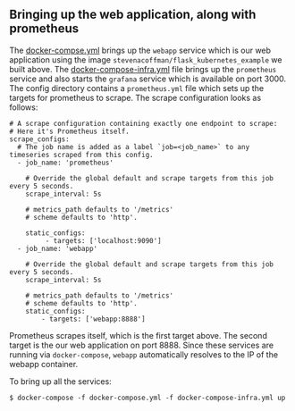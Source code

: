 ## Bringing up the web application, along with prometheus

The [docker-compse.yml](docker-compose.yml) brings up the `webapp` service which is our web application
using the image `stevenacoffman/flask_kubernetes_example` we built above. The [docker-compose-infra.yml](docker-compose-infra.yml)
file brings up the `prometheus` service and also starts the `grafana` service which
is available on port 3000. The config directory contains a `prometheus.yml` file
which sets up the targets for prometheus to scrape. The scrape configuration
looks as follows:

```
# A scrape configuration containing exactly one endpoint to scrape:
# Here it's Prometheus itself.
scrape_configs:
  # The job name is added as a label `job=<job_name>` to any timeseries scraped from this config.
  - job_name: 'prometheus'

    # Override the global default and scrape targets from this job every 5 seconds.
    scrape_interval: 5s

    # metrics_path defaults to '/metrics'
    # scheme defaults to 'http'.

    static_configs:
         - targets: ['localhost:9090']
  - job_name: 'webapp'

    # Override the global default and scrape targets from this job every 5 seconds.
    scrape_interval: 5s

    # metrics_path defaults to '/metrics'
    # scheme defaults to 'http'.
    static_configs:
        - targets: ['webapp:8888']
```

Prometheus scrapes itself, which is the first target above. The second target
is the our web application on port 8888.
Since these services are running via `docker-compose`, `webapp` automatically resolves to the IP of the webapp container.

To bring up all the services:

```
$ docker-compose -f docker-compose.yml -f docker-compose-infra.yml up
```
